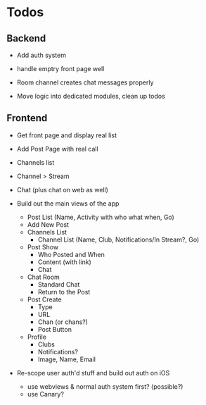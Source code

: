 # Todos

## Backend

- Add auth system

- handle emptry front page well

- Room channel creates chat messages properly

- Move logic into dedicated modules, clean up todos

## Frontend

- Get front page and display real list
- Add Post Page with real call
- Channels list
- Channel > Stream
- Chat (plus chat on web as well)

- Build out the main views of the app
    - Post List (Name, Activity with who what when, Go)
    - Add New Post
  - Channels List
    - Channel List (Name, Club, Notifications/In Stream?, Go)
  - Post Show
    - Who Posted and When
    - Content (with link)
    - Chat
  - Chat Room
    - Standard Chat
    - Return to the Post
  - Post Create
    - Type
    - URL
    - Chan (or chans?)
    - Post Button
  - Profile
    - Clubs
    - Notifications?
    - Image, Name, Email

- Re-scope user auth'd stuff and build out auth on iOS
  - use webviews & normal auth system first? (possible?)
  - use Canary?
